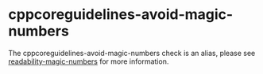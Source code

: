 # cppcoreguidelines-avoid-magic-numbers

The cppcoreguidelines-avoid-magic-numbers check is an alias, please see
[readability-magic-numbers](readability-magic-numbers.html) for more
information.
